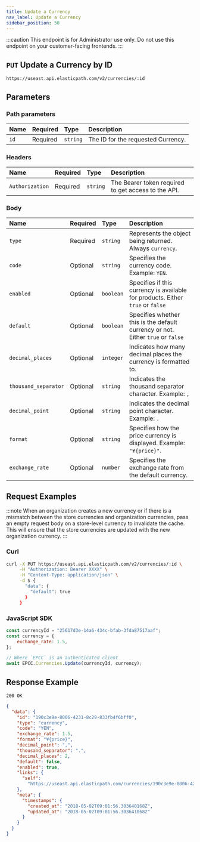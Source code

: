 ```yaml
---
title: Update a Currency
nav_label: Update a Currency
sidebar_position: 50
---
```


:::caution
This endpoint is for Administrator use only. Do not use this endpoint on your customer-facing frontends.
:::

## `PUT` Update a Currency by ID

```http
https://useast.api.elasticpath.com/v2/currencies/:id
```

## Parameters

### Path parameters

| Name | Required | Type     | Description                        |
|:-----|:---------|:---------|:-----------------------------------|
| `id` | Required | `string` | The ID for the requested Currency. |

### Headers

| Name            | Required | Type     | Description                          |
|:----------------|:---------|:---------|:-------------------------------------|
| `Authorization` | Required | `string` | The Bearer token required to get access to the API. |

### Body

| Name                 | Required | Type      | Description                    |
|:---------------------|:---------|:----------|:-------------------------------|
| `type` | Required | `string`  | Represents the object being returned. Always `currency`. |
| `code` | Optional | `string`  | Specifies the currency code. Example: `YEN`. |
| `enabled` | Optional | `boolean` | Specifies if this currency is available for products. Either `true` or `false` |
| `default` | Optional | `boolean` | Specifies whether this is the default currency or not. Either `true` or `false` |
| `decimal_places` | Optional | `integer`  | Indicates how many decimal places the currency is formatted to. |
| `thousand_separator` | Optional | `string`  | Indicates the thousand separator character. Example: `,` |
| `decimal_point` | Optional | `string`  |  Indicates the decimal point character. Example: `.` |
| `format` | Optional | `string`  | Specifies how the price currency is displayed. Example: `"¥{price}"`. |
| `exchange_rate` | Optional | `number` | Specifies the exchange rate from the default currency. |

## Request Examples

:::note
When an organization creates a new currency or if there is a mismatch between the store currencies and organization currencies, pass an empty request body on a store-level currency to invalidate the cache. This will ensure that the store currencies are updated with the new organization currency.
:::

### Curl

```bash
curl -X PUT https://useast.api.elasticpath.com/v2/currencies/:id \
     -H "Authorization: Bearer XXXX" \
     -H "Content-Type: application/json" \
     -d $ {
       "data": {
         "default": true
       }
     }
```

### JavaScript SDK

```javascript
const currencyId = "25617d3e-14a6-434c-bfab-3fda87517aaf";
const currency = {
    exchange_rate: 1.5,
};

// Where `EPCC` is an authenticated client
await EPCC.Currencies.Update(currencyId, currency);
```

## Response Example

`200 OK`


```json
{
  "data": {
    "id": "190c3e9e-8006-4231-8c29-833fb4f6bff0",
    "type": "currency",
    "code": "YEN",
    "exchange_rate": 1.5,
    "format": "¥{price}",
    "decimal_point": ",",
    "thousand_separator": ".",
    "decimal_places": 2,
    "default": false,
    "enabled": true,
    "links": {
      "self":
        "https://useast.api.elasticpath.com/currencies/190c3e9e-8006-4231-8c29-833fb4f6bff0"
    },
    "meta": {
      "timestamps": {
        "created_at": "2018-05-02T09:01:56.303640168Z",
        "updated_at": "2018-05-02T09:01:56.303641068Z"
      }
    }
  }
}
```
